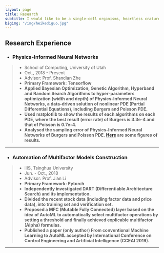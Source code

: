 ```yaml
---
layout: page
title: Research
subtitle: I would like to be a single-cell organisms, heartless crature alive.
bigimg: "/img/heikediguo.jpg"
---
```


## Research Experience
- ### **Physics-Informed Neural Networks**

> * School of Computing, University of Utah
> * Oct., 2018 - Present
> * Advisor: Prof. Shandian Zhe
> * **Primary Framework: Tensorflow**
> * **Applied Bayesian Optimization, Genetic Algorithm, Hyperband and Random Search Algorithms to hyper-parameters optimization (width and depth) of Physics-Informed Neural Networks, a data-driven solution of nonlinear PDE (Partial Differential Equations), including Burgers and Poisson PDE.**
> * **Used matplotlib to show the results of each algorithms on each PDE, where the best result (error rate) of Burgers is 3.3e-4 and that of Poisson is 0.7e-4.**
> * **Analysed the sampling error of Physics-Informed Neural Networks of Burgers and Poisson PDE.**
**[Here](Burgers_and_Poisson_10.pdf) are some figures of results.**

---


- ### **Automation of Multifactor Models Construction**

> * IIIS, Tsinghua University     
> * Jun. - Oct., 2018
> * Advisor: Prof. Jian Li
> * **Primary Framework: Pytorch**
> * **Independently investigated DART (Differentiable Architecture Search) and its implementation.**
> * **Divided the recent stock data (including factor data and price data), into training set and verification set.**
> * **Proposed a MFC (Mutable Fully Connected) layer based on the idea of AutoML to automatically select multifactor operations by setting a threshold and finally achieved explicable multifactor (Alpha) formulas.**
> * **Published a paper (only author) From conventional Machine Learning to AutoML accepted by International Conference on Control Engineering and Artificial Intelligence (CCEAI 2019).**

---
